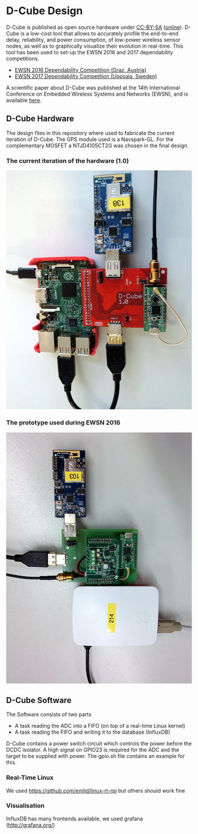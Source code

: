 # D-Cube Design #

D-Cube is published as open source hardware under [CC-BY-SA](license.md) ([online](https://creativecommons.org/licenses/by-sa/4.0/deed.en)).
D-Cube is a low-cost tool that allows to accurately profile the end-to-end delay, reliability, and power consumption, of low-power wireless sensor nodes, as well as to graphically visualize their evolution in real-time.
This tool has been used to set-up the EWSN 2016 and 2017 dependability competitions.
* [EWSN 2016 Dependability Competition (Graz, Austria)](http://www.iti.tugraz.at/EWSN2016/cms/index.php?id=8)  
* [EWSN 2017 Dependability Competition (Uppsala, Sweden)]( http://www.ewsn2017.org/dependability-competition1.html)

A scientific paper about D-Cube was published at the 14th International Conference on Embedded Wireless Systems and Networks (EWSN), and is available [here](http://www.carloalbertoboano.com/documents/boano17competition.pdf).

## D-Cube Hardware ##
The design files in this repository where used to fabricate the current iteration of D-Cube. The GPS module used is a Navspark-GL. For the complementary MOSFET a NTJD4105CT2G was chosen in the final design.

### The current iteration of the hardware (1.0) ###
![d-cube hardware revision 1.0](img/d-cube.jpg)

### The prototype used during EWSN 2016 ###
![d-cube hardware during ewsn2016](img/d-cube_ewsn.jpg)

## D-Cube Software ##
The Software consists of two parts
* A task reading the ADC into a FIFO (on top of a real-time Linux kernel)
* A task reading the FIFO and writing it to the database (InfluxDB)

D-Cube contains a power switch circuit which controls the power before the DCDC isolator. A high signal on GPIO23 is required for the ADC and the target to be supplied with power. The gpio.sh file contains an example for this.

### Real-Time Linux ###
We used https://github.com/emlid/linux-rt-rpi but others should work fine

### Visualisation ###
InfluxDB has many frontends available, we used grafana (http://grafana.org/)
